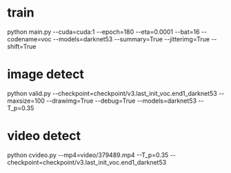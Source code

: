 # train
python main.py --cuda=cuda:1 --epoch=180 --eta=0.0001 --bat=16 --codename=voc --models=darknet53 --summary=True --jitterimg=True --shift=True

# image detect
python valid.py --checkpoint=checkpoint/v3.last_init_voc.end1_darknet53 --maxsize=100 --drawimg=True --debug=True --models=darknet53 --T_p=0.35

# video detect
python cvideo.py --mp4=video/379489.mp4 --T_p=0.35 --checkpoint=checkpoint/v3.last_init_voc.end1_darknet53

